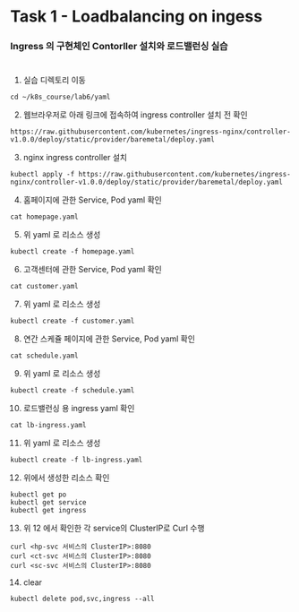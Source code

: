 # Task 1 - Loadbalancing on ingess

### Ingress 의 구현체인 Contorller 설치와 로드밸런싱 실습
#

1. 실습 디렉토리 이동
```
cd ~/k8s_course/lab6/yaml
```

2. 웹브라우저로 아래 링크에 접속하여 ingress controller 설치 전 확인
```
https://raw.githubusercontent.com/kubernetes/ingress-nginx/controller-v1.0.0/deploy/static/provider/baremetal/deploy.yaml
```

3. nginx ingress controller 설치
```
kubectl apply -f https://raw.githubusercontent.com/kubernetes/ingress-nginx/controller-v1.0.0/deploy/static/provider/baremetal/deploy.yaml
```  

4. 홈페이지에 관한 Service, Pod yaml 확인
```
cat homepage.yaml
```

5. 위 yaml 로 리소스 생성
```
kubectl create -f homepage.yaml
```

6. 고객센터에 관한 Service, Pod yaml 확인
```
cat customer.yaml
```

7. 위 yaml 로 리소스 생성
```
kubectl create -f customer.yaml
```

8. 연간 스케쥴 페이지에 관한 Service, Pod yaml 확인
```
cat schedule.yaml
```

9. 위 yaml 로 리소스 생성
```
kubectl create -f schedule.yaml
```

10. 로드밸런싱 용 ingress yaml 확인
```
cat lb-ingress.yaml
```

11. 위 yaml 로 리소스 생성
```
kubectl create -f lb-ingress.yaml
```

12. 위에서 생성한 리소스 확인
```
kubectl get po
kubectl get service
kubectl get ingress
```

13. 위 12 에서 확인한 각 service의 ClusterIP로 Curl 수행
```
curl <hp-svc 서비스의 ClusterIP>:8080
curl <ct-svc 서비스의 ClusterIP>:8080
curl <sc-svc 서비스의 ClusterIP>:8080
```

14. clear
```
kubectl delete pod,svc,ingress --all
```
